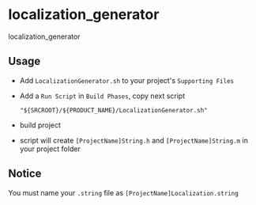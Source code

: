 # localization_generator
localization_generator

## Usage
* Add `LocalizationGenerator.sh` to your project's `Supporting Files`
* Add a `Run Script` in `Build Phases`, copy next script 

  ``` shell
  "${SRCROOT}/${PRODUCT_NAME}/LocalizationGenerator.sh"
  ```
* build project
* script will create `[ProjectName]String.h` and `[ProjectName]String.m` in your project folder

## Notice
You must name your `.string` file as `[ProjectName]Localization.string`
